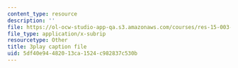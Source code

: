 ```yaml
---
content_type: resource
description: ''
file: https://ol-ocw-studio-app-qa.s3.amazonaws.com/courses/res-15-003-shaping-the-future-of-work-15-662x-spring-2016/5df40e94482013ca1524c982837c530b_CUXbDB0bUU.srt
file_type: application/x-subrip
resourcetype: Other
title: 3play caption file
uid: 5df40e94-4820-13ca-1524-c982837c530b
---
```

